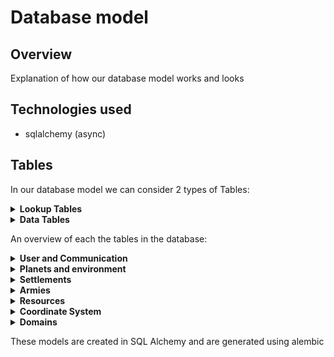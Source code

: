 # Database model

## Overview
Explanation of how our database model works and looks

## Technologies used
- sqlalchemy (async)

## Tables
In our database model we can consider 2 types of Tables:

<details>
<summary><strong>Lookup Tables</strong></summary>
<p>
These type of tables can be filled by developers.
These tables are only supposed to be altered during development by the game and 
<br/> not because of the actions of a user. In our project we use such tables to add new types of troops, building, etc.
</p>
</details>
<details>
<summary><strong>Data Tables</strong></summary>
<p>
These tables can be used to store information about the game and can be altered by user interactions
</p>
</details>

An overview of each the tables in the database:

<details>
<summary><strong>User and Communication</strong></summary>
<p>

|       Table        |  Type  | Purpose                                                                                                                                                  |
|:------------------:|:------:|:---------------------------------------------------------------------------------------------------------------------------------------------------------|
|        User        |  Data  | Store data of a user their account                                                                                                                       |
|      Alliance      |  Data  | Store the alliances                                                                                                                                      |
|      Message       |  Data  | Store the messages                                                                                                                                       |
|    MessageBoard    |  Data  | Each message corresponds to a message board<br/> This table makes it possible to request sequences <br/>of messages from an alliance or between players. |
|     FriendsOf      |  Data  | Store which users are friends with each other                                                                                                            |
|   FriendRequest    |  Data  | Stores which users have pending friend requests                                                                                                          |
|  AllianceRequest   |  Data  | Stores which users have pending alliance requests to join an alliance (needs to be accepted by someone in the alliance)                                  |
|  PoliticalStance   | Lookup | Stores all the political ideologies in our game                                                                                                          |
| HasPoliticalStance |  Data  | Stores information about the political direction of the user                                                                                             |
|     ColorCodes     |  Data  | Stores which color themes the user has selected                                                                                                          |


</p>
</details>


<details>
<summary><strong>Planets and environment</strong></summary>
<p>

|      Table       |  Type  | Purpose                                                                     |
|:----------------:|:------:|:----------------------------------------------------------------------------|
|      Planet      |  Data  | Stores the planets in the game                                              |     
|    PlanetType    | Lookup | Stores which types of planets are in the game <br/>(each planet has a type) |     
|   PlanetRegion   |  Data  | Stores the region corresponding to a planet                                 |     
| PlanetRegionType | Lookup | Store all the types a region can be                                         |     
|  AssociatedWith  | Lookup | Stores which region types can exist on which planet types                   |     


</p>
</details>

<details>
<summary><strong>Settlements</strong></summary>
<p>

|         Table          |  Type  | Purpose                                                                                                                   |
|:----------------------:|:------:|:--------------------------------------------------------------------------------------------------------------------------|
|          City          |  Data  | Stores information about a city that is in a region on a planet                                                           |                                                                                                                                                  |     
|    BuildingInstance    |  Data  | Stores which buildings a city has                                                                                         |     
|      BuildingType      | Lookup | Stores the types of buildings that can exist (This table is the parent of an ISA/polymorphic relation)                    |   
|      BarracksType      | Lookup | Stores which types of barracks exist (This table is a child of an ISA/polymorphic relation with BuildingType)             |
|        WallType        | Lookup | Stores which types of walls exist (This table is a child of an ISA/polymorphic relation with BuildingType)                |   
|       TowerType        | Lookup | Stores which types of towers exist (This table is a child of an ISA/polymorphic relation with BuildingType)               |   
|       HouseType        | Lookup | Stores which types of houses exist (This table is a child of an ISA/polymorphic relation with BuildingType)               |   
| ProductionBuildingType | Lookup | Stores which types of production buildings exist (This table is a child of an ISA/polymorphic relation with BuildingType) |   
|   ProducesResources    | Lookup | Stores which resources a production building produces                                                                     |   
|      CreationCost      | Lookup | Stores the cost to create/upgrade certain buildings                                                                       |
|       CityCosts        | Lookup | Stores the base cost to create/upgrade a city                                                                             |
|    CityUpdateQueue     | Lookup | Stores the cities being upgraded                                                                                          |


</p>
</details>

<details>
<summary><strong>Armies</strong></summary>
<p>

|      Table      |  Type  | Purpose                                                                                                                                                                                                                 |
|:---------------:|:------:|:------------------------------------------------------------------------------------------------------------------------------------------------------------------------------------------------------------------------|
|  TrainingQueue  |  Data  | One entry stores the training data of 1 Entry in a trainingQueue,<br/>The table keeps track of which units need to be trained and in which order                                                                        |  
|    TroopType    | Lookup | Types of troops that are in the game                                                                                                                                                                                    |
|  TroopTypeCost  | Lookup | Stores which resources and how much of them it costs to train a unit                                                                                                                                                    |
|      Army       |  Data  | Stores data about an army                                                                                                                                                                                               |
| ArmyConsistsOf  |  Data  | The relation indication which types of units are part of the army and in what quantities                                                                                                                                |
|    TroopRank    |  Data  | Stores the rank of the unit for a specific user (if no entry, the rank is 1)                                                                                                                                            |
| AttackOnArrive  |  Data  | To handle actions when an army arrives in an IDLE manner we use this table to keep track of events that need to occur when an army arrives at its destination (This table is the parent of an ISA/polymorphic relation) |
|   AttackArmy    |  Data  | Stores which other army we might attack when our army arrives at its position  (This table is a child of an ISA/polymorphic relation with AttackArmy)                                                                   |
|   AttackCity    |  Data  | Stores which city we might attack when our army arrives at its position     (This table is a child of an ISA/polymorphic relation with AttackArmy)                                                                      |
|    EnterCity    |  Data  | Stores which city we might enter when our army arrives at its position     (This table is a child of an ISA/polymorphic relation with AttackArmy)                                                                       |
|   MergeArmies   |  Data  | Stores which army we merge with when we arrive     (This table is a child of an ISA/polymorphic relation with AttackArmy)                                                                                               |
|   ArmyInCity    |  Data  | Stores the armies that are present inside a city                                                                                                                                                                        |
|      Stat       | Lookup | Table for all types of stats of an army                                                                                                                                                                                 |
|  TroopHasStat   | Lookup | Association between stats and troop type                                                                                                                                                                                |
|    Generals     | Lookup | Stores all the general types                                                                                                                                                                                            |
| ArmyHasGeneral  |  Data  | Stores whether a general is assigned to a specific army                                                                                                                                                                 |
| GeneralModifier | Lookup | Stores which modifiers this general provide when the general is in the army                                                                                                                                             |
|   EnterPlanet   |  Data  | Stores which planet we might enter when our fleet arrives at its position (This table is a child of an ISA/polymorphic relation with OnArrive)                                                                          |

</p>
</details>

<details>
<summary><strong>Resources</strong></summary>
<p>

|          Table           |  Type  | Purpose                                                                                                           |
|:------------------------:|:------:|:------------------------------------------------------------------------------------------------------------------|
|       ResourceType       | Lookup | Types of resources that are in the game                                                                           |  
|       HasResources       |  Data  | Store resources associated with a user (stores how many of the resources a user has)                              |
|        TradeOffer        |  Data  | Stores the currently active trading offers                                                                        |
|        TradeGives        |  Data  | This table stores which resources a user will give to the trade offer setter when he/she accepts the trade offer. |
|      TradeReceives       |  Data  | This table stores which resources a user will receive from the trade offer setter when he/she accepts the trade   |
| ProductionRegionModifier |  Data  | Stores the modifiers applied to resource production based on the planet's region type.                            |
|     MaintenanceTroop     | Lookup | Stores The maintenance cost for a specific troop type                                                             |
|   MaintenanceBuilding    | Lookup | Stores The maintenance cost for a specific building type                                                          |


</p>
</details>

<details>
<summary><strong>Coordinate System</strong></summary>
<p>
The coordinate system used in our game is stored in the database as double precision (x,y) coordinate with values ranging from 0 to 1. 
Cities, Armies and regions have coordinates to keep track of their location.
</p>
</details>




<details>
<summary><strong>Domains</strong></summary>
<p>
The following domains are used:

|     Domain      | Purpose                                      |
|:---------------:|:---------------------------------------------|
|   Coordinate    | Domain for coordinates                       |  
| PositiveInteger | Domain for integers that need to be positive |  
|   Percentage    | Value in range between [-1, 1]               |  
|     Decimal     | Value in range between [0, 1]                |  

</p>
</details>

These models are created in SQL Alchemy and are generated using alembic
